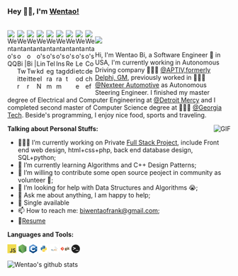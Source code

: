 ### Hey 👋🏽, I'm [Wentao!](https://wentaobi.github.io/) 
<br/>
<a href="https://user.qzone.qq.com/649549603/main">
  <img align="left" alt="Wentao's QQ" width="22px" src="https://cdn.jsdelivr.net/npm/simple-icons@3.2.0/icons/tencentqq.svg" />
</a>
<a href="https://www.zhihu.com/people/bi-wen-tao-76">
  <img align="left" alt="Wentao Bi | Twitter" width="22px" src="https://cdn.jsdelivr.net/npm/simple-icons@3.2.0/icons/zhihu.svg" />
</a>
<a href="https://twitter.com/bi_wentao">
  <img align="left" alt="Wentao Bi | Twitter" width="22px" src="https://cdn.jsdelivr.net/npm/simple-icons@v3/icons/twitter.svg" />
</a>
<a href="https://www.linkedin.com/in/wentaobi/">
  <img align="left" alt="Wentao's LinkdeIN" width="22px" src="https://cdn.jsdelivr.net/npm/simple-icons@v3/icons/linkedin.svg" />
</a>
<a href="https://weibo.com/3160118240/profile?topnav=1&wvr=6&is_all=1">
  <img align="left" alt="Wentao's Telegram" width="22px" src="https://cdn.jsdelivr.net/npm/simple-icons@3.2.0/icons/sinaweibo.svg" />
</a>
<a href="https://www.instagram.com/wentaobi/">
  <img align="left" alt="Wentao's Instagram" width="22px" src="https://cdn.jsdelivr.net/npm/simple-icons@v3/icons/instagram.svg" />
</a>
<a href="https://www.reddit.com/user/MostAd1399/">
  <img align="left" alt="Wentao's Reddit" width="22px" src="https://cdn.jsdelivr.net/npm/simple-icons@v3/icons/reddit.svg" />
</a>
<a href="https://leetcode.com/biwentaofrank/">
  <img align="left" alt="Wentao's Leetcode" width="22px" src="https://cdn.jsdelivr.net/npm/simple-icons@v3/icons/leetcode.svg" />
</a>
<a href="https://www.youtube.com/channel/UC_lYOueyv1G_8pVK3yBKCfw?view_as=subscriber">
  <img align="left" alt="Wentao's Codechef" width="22px" src="https://cdn.jsdelivr.net/npm/simple-icons@3.2.0/icons/youtube.svg" />
</a>

![](https://visitor-badge.glitch.me/badge?page_id=Wentaonaiidu.Wentaonaiidu)
<br />

Hi, I'm Wentao Bi, a Software Engineer 🚀 in USA, I'm currently working in Autonomous Driving company  🙍🏽‍♂️ [@APTIV,formerly Delphi, GM](https://www.aptiv.com/), previously worked in 👨🏽‍💻 [@Nexteer Automotive](https://www.nexteer.com/) as Autonomous Steering Engineer. I finished my master degree of Electrical and Computer Engineering at [@Detroit Mercy](https://www.udmercy.edu/) and I completed second master of Computer Science degree at 👨🏽‍💼 [@Georgia Tech](https://www.gatech.edu/). Beside's programming, I enjoy nice food, sports and traveling.

  <img align="right" alt="GIF" src="https://media.giphy.com/media/836HiJc7pgzy8iNXCn/giphy.gif" />
  
**Talking about Personal Stuffs:**

- 👨🏽‍💻 I’m currently working on Private [Full Stack Project](https://github.gatech.edu/CS6400-OMSCS-2020-01-Spring/CS6400-2020-01-Team067), include Front end web design, html+css+php, back end database design, SQL+python;
- 🌱 I’m currently learning Algorithms and C++ Design Patterns; 
- 👯 I’m willing to contribute some open source peoject in community as volunteer 🤝;
- 🤔 I’m looking for help with Data Structures and Algorithms 😭;
- 💬 Ask me about anything, I am happy to help;
- 👨 Single available 
- 📫 How to reach me: biwentaofrank@gmail.com;
- 📝[Resume](https://www.linkedin.com/in/wentaobi/)

**Languages and Tools:**  

<code><img height="20" src="https://raw.githubusercontent.com/github/explore/80688e429a7d4ef2fca1e82350fe8e3517d3494d/topics/javascript/javascript.png"></code>
<code><img height="20" src="https://raw.githubusercontent.com/github/explore/80688e429a7d4ef2fca1e82350fe8e3517d3494d/topics/nodejs/nodejs.png"></code>
<code><img height="20" src="https://raw.githubusercontent.com/github/explore/80688e429a7d4ef2fca1e82350fe8e3517d3494d/topics/cpp/cpp.png"></code>
<code><img height="20" src="https://raw.githubusercontent.com/github/explore/80688e429a7d4ef2fca1e82350fe8e3517d3494d/topics/python/python.png"></code>
<code><img height="20" src="https://raw.githubusercontent.com/github/explore/80688e429a7d4ef2fca1e82350fe8e3517d3494d/topics/mysql/mysql.png"></code>
<code><img height="20" src="https://raw.githubusercontent.com/github/explore/80688e429a7d4ef2fca1e82350fe8e3517d3494d/topics/git/git.png"></code>
<code><img height="20" src="https://raw.githubusercontent.com/github/explore/80688e429a7d4ef2fca1e82350fe8e3517d3494d/topics/terminal/terminal.png"></code>



![Wentao's github stats](https://github-readme-stats.vercel.app/api?username=Wentaobi&show_icons=true&hide_border=true)


